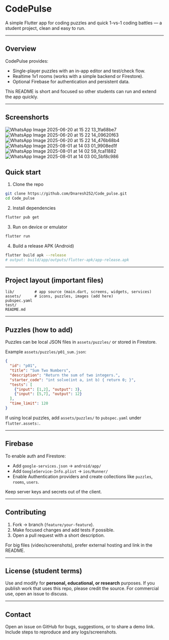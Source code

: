 # CodePulse

A simple Flutter app for coding puzzles and quick 1-vs-1 coding battles — a student project, clean and easy to run.

---

## Overview

CodePulse provides:

* Single-player puzzles with an in-app editor and test/check flow.
* Realtime 1v1 rooms (works with a simple backend or Firestore).
* Optional Firebase for authentication and persistent data.

This README is short and focused so other students can run and extend the app quickly.

---
## Screenshorts
![WhatsApp Image 2025-06-20 at 15 22 13_1fa68be7](https://github.com/user-attachments/assets/4645fa10-b814-4a9c-b483-c496a1a06deb)
![WhatsApp Image 2025-06-20 at 15 22 14_09620f63](https://github.com/user-attachments/assets/7e586141-6c02-4631-b9ee-d05056f7e5f8)
![WhatsApp Image 2025-06-20 at 15 22 14_476b68b4](https://github.com/user-attachments/assets/4ef9108a-ce17-439e-8873-2cfbd1d61243)
![WhatsApp Image 2025-08-01 at 14 03 01_9908ed1f](https://github.com/user-attachments/assets/86b55364-1218-4364-9f3d-f23a32c12be9)
![WhatsApp Image 2025-08-01 at 14 02 59_fca11882](https://github.com/user-attachments/assets/d538de06-bbb7-4258-8251-249eeeb2bcb7)
![WhatsApp Image 2025-08-01 at 14 03 00_5bf8c986](https://github.com/user-attachments/assets/edfedbef-6e94-4394-8d39-60a7e0940de5)

## Quick start

1. Clone the repo

```bash
git clone https://github.com/Dnaresh252/Code_pulse.git
cd Code_pulse
```

2. Install dependencies

```bash
flutter pub get
```

3. Run on device or emulator

```bash
flutter run
```

4. Build a release APK (Android)

```bash
flutter build apk --release
# output: build/app/outputs/flutter-apk/app-release.apk
```

---

## Project layout (important files)

```
lib/         # app source (main.dart, screens, widgets, services)
assets/      # icons, puzzles, images (add here)
pubspec.yaml
test/
README.md
```

---

## Puzzles (how to add)

Puzzles can be local JSON files in `assets/puzzles/` or stored in Firestore.

Example `assets/puzzles/p01_sum.json`:

```json
{
  "id": "p01",
  "title": "Sum Two Numbers",
  "description": "Return the sum of two integers.",
  "starter_code": "int solve(int a, int b) { return 0; }",
  "tests": [
    {"input": [1,2], "output": 3},
    {"input": [5,7], "output": 12}
  ],
  "time_limit": 120
}
```

If using local puzzles, add `assets/puzzles/` to `pubspec.yaml` under `flutter.assets:`.

---

## Firebase 

To enable auth and Firestore:

* Add `google-services.json` → `android/app/`
* Add `GoogleService-Info.plist` → `ios/Runner/`
* Enable Authentication providers and create collections like `puzzles`, `rooms`, `users`.

Keep server keys and secrets out of the client.

---

## Contributing

1. Fork → branch (`feature/your-feature`).
2. Make focused changes and add tests if possible.
3. Open a pull request with a short description.

For big files (video/screenshots), prefer external hosting and link in the README.

---

## License (student terms)

Use and modify for **personal, educational, or research** purposes. If you publish work that uses this repo, please credit the source. For commercial use, open an issue to discuss.

---

## Contact

Open an issue on GitHub for bugs, suggestions, or to share a demo link. Include steps to reproduce and any logs/screenshots.
